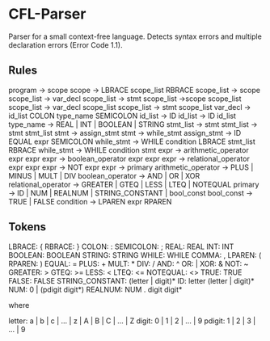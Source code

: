 # CFL-Parser
Parser for a small context-free language. Detects syntax errors and multiple declaration errors (Error Code 1.1).

## Rules
program             -> scope
scope               -> LBRACE scope_list RBRACE
scope_list          -> scope
scope_list          -> var_decl
scope_list          -> stmt
scope_list          ->scope scope_list
scope_list          -> var_decl scope_list
scope_list          -> stmt scope_list
var_decl            -> id_list COLON type_name SEMICOLON
id_list             -> ID
id_list             -> ID id_list
type_name           -> REAL | INT | BOOLEAN | STRING
stmt_list           -> stmt
stmt_list           -> stmt stmt_list
stmt                -> assign_stmt
stmt                -> while_stmt
assign_stmt         -> ID EQUAL expr SEMICOLON
while_stmt          -> WHILE condition LBRACE stmt_list RBRACE
while_stmt          -> WHILE condition stmt
expr                -> arithmetic_operator expr expr
expr                -> boolean_operator expr expr
expr                -> relational_operator expr expr
expr                -> NOT expr
expr                -> primary
arithmetic_operator -> PLUS | MINUS | MULT | DIV
boolean_operator    -> AND | OR | XOR
relational_operator -> GREATER | GTEQ | LESS | LTEQ | NOTEQUAL
primary             -> ID | NUM | REALNUM | STRING_CONSTANT | bool_const
bool_const          -> TRUE | FALSE
condition           -> LPAREN expr RPAREN

## Tokens
LBRACE:           {
RBRACE:           }
COLON:            :
SEMICOLON:        ;
REAL:             REAL
INT:              INT
BOOLEAN:          BOOLEAN
STRING:           STRING
WHILE:            WHILE
COMMA:            ,
LPAREN:           (
RPAREN:           )
EQUAL:            =
PLUS:             +
MULT:             *
DIV:              /
AND:              ^
OR:               |
XOR:              &
NOT:              ~
GREATER:          >
GTEQ:             >=
LESS:             <
LTEQ:             <=
NOTEQUAL:         <>
TRUE:             TRUE
FALSE:            FALSE
STRING_CONSTANT:  (letter | digit)*
ID:               letter (letter | digit)*
NUM:              0 | (pdigit digit*)
REALNUM:          NUM . digit digit*

where

letter: a | b | c | ... | z | A | B | C | ... | Z
digit: 0 | 1 | 2 | ... | 9
pdigit: 1 | 2 | 3 | ... | 9
